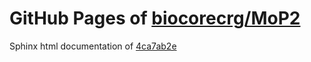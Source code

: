 GitHub Pages of [biocorecrg/MoP2](https://github.com/biocorecrg/MoP2.git)
===
Sphinx html documentation of [4ca7ab2e](https://github.com/biocorecrg/MoP2/tree/4ca7ab2ec43ce82ff638d5ff00e6093d7f22390f)
